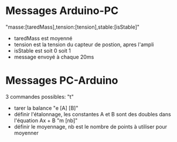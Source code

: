 # Messages Arduino-PC
"masse:[taredMass],tension:[tension],stable:[isStable]"
- taredMass est moyenné
- tension est la tension du capteur de postion, apres l'ampli
- isStable est soit 0 soit 1
- message envoyé à chaque 20ms

# Messages PC-Arduino
3 commandes possibles:
"t"
- tarer la balance
"e [A] [B]"
- définir l'étalonnage, les constantes A et B sont des doubles dans l'équation Ax + B
"m [nb]"
- définir le moyennage, nb est le nombre de points à utiliser pour moyenner
